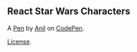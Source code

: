 React Star Wars Characters
--------------------------


A [Pen](http://codepen.io/AnilRaj659/pen/jVRGBE) by [Anil](http://codepen.io/AnilRaj659) on [CodePen](http://codepen.io/).

[License](http://codepen.io/AnilRaj659/pen/jVRGBE/license).
